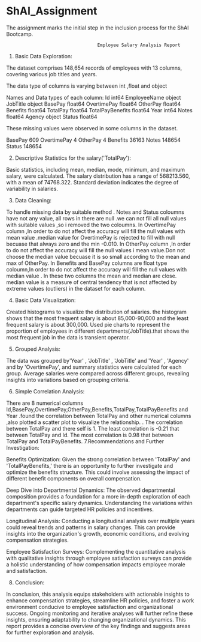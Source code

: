 # ShAI_Assignment
The assignment marks the initial step in the inclusion process for the ShAI Bootcamp.

                                      Employee Salary Analysis Report

1. Basic Data Exploration:

The dataset comprises 148,654 records of employees with 13 columns, covering various job titles and years.

The data type of columns is varying between int ,float and object

Names and Data types of each column: Id int64 EmployeeName object JobTitle object BasePay float64 OvertimePay float64 OtherPay float64 Benefits float64 TotalPay float64 TotalPayBenefits float64 Year int64 Notes float64 Agency object Status float64

These missing values were observed in some columns in the dataset.

BasePay 609 OvertimePay 4 OtherPay 4 Benefits 36163 Notes 148654 Status 148654

2. Descriptive Statistics for the salary('TotalPay'):

Basic statistics, including mean, median, mode, minimum, and maximum salary, were calculated.
The salary distribution has a range of 568213.560, with a mean of 74768.322.
Standard deviation indicates the degree of variability in salaries.

3. Data Cleaning:

To handle missing data by suitable method .
Notes and Status coloumns have not any value, all rows in there are null .we can not fill all null values with suitable values ,so i removed the two coloumns.
In OvertimePay column ,In order to do not affect the accuracy will fill the null values with mean value .median value for OvertimePay is rejected to fill with null becuase that always zero and the min -0.010.
In OtherPay column ,In order to do not affect the accuracy will fill the null values i mean value.Don not choose the median value becuase it is so small according to the mean and max of OtherPay.
In Benefits and BasePay columns are float type coloumn,In order to do not affect the accuracy will fill the null values with median value . In these two columns the mean and median are close.
median value is a measure of central tendency that is not affected by extreme values (outliers) in the dataset for each column.

4. Basic Data Visualization:

Created histograms to visualize the distribution of salaries.
the histogram shows that the most frequent salary is about 85,000-90,000 and the least frequent salary is about 300,000.
Used pie charts to represent the proportion of employees in different departments(JobTitle).that shows the most frequent job in the data is transient operator.

5. Grouped Analysis:

The data was grouped by'Year' , 'JobTitle' , 'JobTitle' and 'Year' , 'Agency' and by 'OvertimePay', and summary statistics were calculated for each group.
Average salaries were compared across different groups, revealing insights into variations based on grouping criteria.

6. Simple Correlation Analysis:

There are 8 numerical columns Id,BasePay,OvertimePay,OtherPay,Benefits,TotalPay,TotalPayBenefits and Year .found the correlation between TotalPay and other numerical columns ,also plotted a scatter plot to visualize the relationship. .
The correlation between TotalPay and there self is 1.
The least correlation is -0.21 that between TotalPay and Id.
The most correlation is 0.98 that between TotalPay and TotalPayBenefits.
7.Recommendations and Further Investigation:

Benefits Optimization: Given the strong correlation between 'TotalPay' and 'TotalPayBenefits,' there is an opportunity to further investigate and optimize the benefits structure. This could involve assessing the impact of different benefit components on overall compensation.

Deep Dive into Departmental Dynamics: The observed departmental composition provides a foundation for a more in-depth exploration of each department's specific salary dynamics. Understanding the variations within departments can guide targeted HR policies and incentives.

Longitudinal Analysis: Conducting a longitudinal analysis over multiple years could reveal trends and patterns in salary changes. This can provide insights into the organization's growth, economic conditions, and evolving compensation strategies.

Employee Satisfaction Surveys: Complementing the quantitative analysis with qualitative insights through employee satisfaction surveys can provide a holistic understanding of how compensation impacts employee morale and satisfaction.

8. Conclusion:

In conclusion, this analysis equips stakeholders with actionable insights to enhance compensation strategies, streamline HR policies, and foster a work environment conducive to employee satisfaction and organizational success. Ongoing monitoring and iterative analyses will further refine these insights, ensuring adaptability to changing organizational dynamics.
This report provides a concise overview of the key findings and suggests areas for further exploration and analysis.
